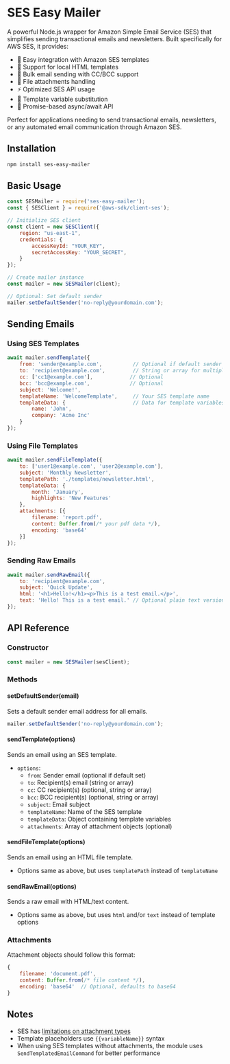 # SES Easy Mailer

A powerful Node.js wrapper for Amazon Simple Email Service (SES) that simplifies sending transactional emails and newsletters. Built specifically for AWS SES, it provides:

- 📧 Easy integration with Amazon SES templates
- 📁 Support for local HTML templates
- 👥 Bulk email sending with CC/BCC support
- 📎 File attachments handling
- ⚡ Optimized SES API usage
- 🔄 Template variable substitution
- 🚀 Promise-based async/await API

Perfect for applications needing to send transactional emails, newsletters, or any automated email communication through Amazon SES.

## Installation

```bash
npm install ses-easy-mailer
```

## Basic Usage

```javascript
const SESMailer = require('ses-easy-mailer');
const { SESClient } = require('@aws-sdk/client-ses');

// Initialize SES client
const client = new SESClient({
    region: "us-east-1",
    credentials: {
        accessKeyId: "YOUR_KEY",
        secretAccessKey: "YOUR_SECRET",
    }
});

// Create mailer instance
const mailer = new SESMailer(client);

// Optional: Set default sender
mailer.setDefaultSender('no-reply@yourdomain.com');
```

## Sending Emails

### Using SES Templates

```javascript
await mailer.sendTemplate({
    from: 'sender@example.com',          // Optional if default sender is set
    to: 'recipient@example.com',         // String or array for multiple recipients
    cc: ['cc1@example.com'],            // Optional
    bcc: 'bcc@example.com',             // Optional
    subject: 'Welcome!',
    templateName: 'WelcomeTemplate',     // Your SES template name
    templateData: {                      // Data for template variables
        name: 'John',
        company: 'Acme Inc'
    }
});
```

### Using File Templates

```javascript
await mailer.sendFileTemplate({
    to: ['user1@example.com', 'user2@example.com'],
    subject: 'Monthly Newsletter',
    templatePath: './templates/newsletter.html',
    templateData: {
        month: 'January',
        highlights: 'New Features'
    },
    attachments: [{
        filename: 'report.pdf',
        content: Buffer.from(/* your pdf data */),
        encoding: 'base64'
    }]
});
```

### Sending Raw Emails

```javascript
await mailer.sendRawEmail({
    to: 'recipient@example.com',
    subject: 'Quick Update',
    html: '<h1>Hello!</h1><p>This is a test email.</p>',
    text: 'Hello! This is a test email.' // Optional plain text version
});
```

## API Reference

### Constructor
```javascript
const mailer = new SESMailer(sesClient);
```

### Methods

#### setDefaultSender(email)
Sets a default sender email address for all emails.
```javascript
mailer.setDefaultSender('no-reply@yourdomain.com');
```

#### sendTemplate(options)
Sends an email using an SES template.
- `options`:
  - `from`: Sender email (optional if default set)
  - `to`: Recipient(s) email (string or array)
  - `cc`: CC recipient(s) (optional, string or array)
  - `bcc`: BCC recipient(s) (optional, string or array)
  - `subject`: Email subject
  - `templateName`: Name of the SES template
  - `templateData`: Object containing template variables
  - `attachments`: Array of attachment objects (optional)

#### sendFileTemplate(options)
Sends an email using an HTML file template.
- Options same as above, but uses `templatePath` instead of `templateName`

#### sendRawEmail(options)
Sends a raw email with HTML/text content.
- Options same as above, but uses `html` and/or `text` instead of template options

### Attachments
Attachment objects should follow this format:
```javascript
{
    filename: 'document.pdf',
    content: Buffer.from(/* file content */),
    encoding: 'base64'  // Optional, defaults to base64
}
```

## Notes
- SES has [limitations on attachment types](https://docs.aws.amazon.com/ses/latest/dg/mime-types.html)
- Template placeholders use `{{variableName}}` syntax
- When using SES templates without attachments, the module uses `SendTemplatedEmailCommand` for better performance
